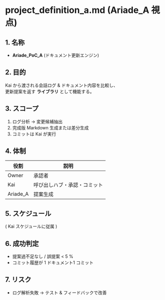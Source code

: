 # project_definition_a.md (Ariade_A 視点)

## 1. 名称
- **Ariade_PoC_A** (ドキュメント更新エンジン)

## 2. 目的
Kai から渡される会話ログ & ドキュメント内容を比較し、  
更新提案を返す **ライブラリ** として機能する。

## 3. スコープ
1. ログ分析 → 変更候補抽出  
2. 完成版 Markdown 生成または差分生成  
3. コミットは Kai が実行

## 4. 体制
| 役割 | 説明 |
|------|------|
| Owner | 承認者 |
| Kai   | 呼び出しハブ・承認・コミット |
| Ariade_A | 提案生成 |

## 5. スケジュール
( Kai スケジュールに従属 )

## 6. 成功判定
- 提案過不足なし / 誤提案 < 5 %  
- コミット履歴が 1 ドキュメント1 コミット

## 7. リスク
- ログ解析失敗 → テスト & フィードバックで改善
